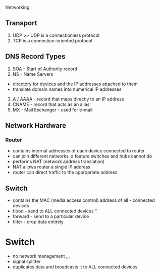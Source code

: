 Networking 

## Transport
1. UDP >> UDP is a connectionless protocol
2. TCP is a connection-oriented protocol

## DNS Record Types
1. SOA - Start of Authority record
2. NS - Name Servers
- directory for devices and the IP addresses attached to them
- translate domain names into numerical IP addresses
3. A / AAAA - record that maps directly to an IP address
4. CNAME - record that acts as an alias
5. MX - Mail Exchanger - used for e-mail

## Network Hardware
### Router
- contains internal addresses of each device connected to router
- can join different networks, a feature switches and hubs cannot do
- performs NAT (network address translation)
- NAT allows router a single IP address
- router can direct traffic to the appropriate address

## Switch 
- contains the MAC (media access control) address of all - connected devices
- flood - send to ALL connected devices ”
- forward - send to a particular device
- filter - drop data entirely

# Switch 
- no network management ,,,
- signal splitter
- duplicates data and broadcasts it to ALL connected devices